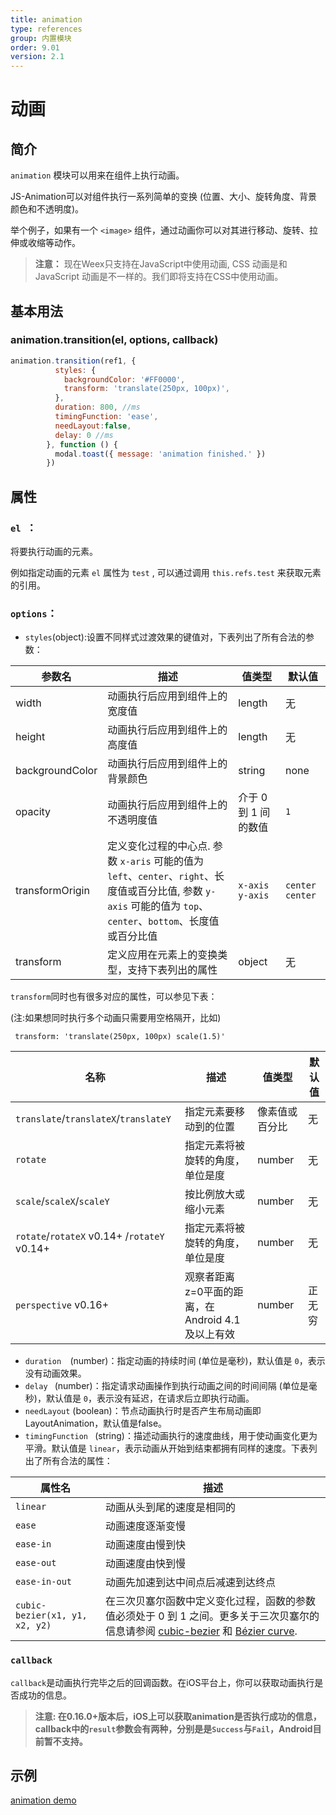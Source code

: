 ```yaml
---
title: animation
type: references
group: 内置模块
order: 9.01
version: 2.1
---
```


# 动画

## 简介

``animation`` 模块可以用来在组件上执行动画。

JS-Animation可以对组件执行一系列简单的变换 (位置、大小、旋转角度、背景颜色和不透明度)。

举个例子，如果有一个 `<image>` 组件，通过动画你可以对其进行移动、旋转、拉伸或收缩等动作。

> **注意：** 现在Weex只支持在JavaScript中使用动画, CSS 动画是和JavaScript 动画是不一样的。我们即将支持在CSS中使用动画。

## 基本用法

### animation.transition(el, options, callback)

```javascript
animation.transition(ref1, {
          styles: {
            backgroundColor: '#FF0000',
            transform: 'translate(250px, 100px)',
          },
          duration: 800, //ms
          timingFunction: 'ease',
          needLayout:false,
          delay: 0 //ms
        }, function () {
          modal.toast({ message: 'animation finished.' })
        })
```

## 属性

### `el `：

将要执行动画的元素。

例如指定动画的元素 ``el`` 属性为 ``test`` , 可以通过调用 `this.refs.test` 来获取元素的引用。

### `options`：

- `styles`(object):设置不同样式过渡效果的键值对，下表列出了所有合法的参数：

| 参数名             | 描述                                       | 值类型             | 默认值             |
| --------------- | ---------------------------------------- | --------------- | --------------- |
| width           | 动画执行后应用到组件上的宽度值                          | length          | 无               |
| height          | 动画执行后应用到组件上的高度值                          | length          | 无               |
| backgroundColor | 动画执行后应用到组件上的背景颜色                         | string          | none            |
| opacity         | 动画执行后应用到组件上的不透明度值                        | 介于 0 到 1 间的数值   | `1`             |
| transformOrigin | 定义变化过程的中心点. 参数 `x-aris` 可能的值为 `left`、`center`、`right`、长度值或百分比值, 参数 `y-axis` 可能的值为 `top`、`center`、`bottom`、长度值或百分比值 | `x-axis y-axis` | `center center` |
| transform       | 定义应用在元素上的变换类型，支持下表列出的属性                  | object          | 无               |

`transform`同时也有很多对应的属性，可以参见下表：

(注:如果想同时执行多个动画只需要用空格隔开，比如)
```
 transform: 'translate(250px, 100px) scale(1.5)'
```


| 名称                                       | 描述                              | 值类型     | 默认值  |
| ---------------------------------------- | ------------------------------- | ------- | ---- |
| `translate`/`translateX`/`translateY`    | 指定元素要移动到的位置                     | 像素值或百分比 | 无    |
| `rotate`                                 | 指定元素将被旋转的角度，单位是度                | number  | 无    |
| `scale`/`scaleX`/`scaleY`                | 按比例放大或缩小元素                      | number  | 无    |
| `rotate`/`rotateX` <span class="api-version">v0.14+</span> /`rotateY` <span class="api-version">v0.14+</span> | 指定元素将被旋转的角度，单位是度                | number  | 无    |
| `perspective` <span class="api-version">v0.16+</span> | 观察者距离z=0平面的距离，在Android 4.1及以上有效 | number  | 正无穷  |

* `duration  `(number)：指定动画的持续时间 (单位是毫秒)，默认值是 `0`，表示没有动画效果。
* `delay ` (number)：指定请求动画操作到执行动画之间的时间间隔 (单位是毫秒)，默认值是 `0`，表示没有延迟，在请求后立即执行动画。
* `needLayout` (boolean)：节点动画执行时是否产生布局动画即LayoutAnimation，默认值是false。
* `timingFunction ` (string)：描述动画执行的速度曲线，用于使动画变化更为平滑。默认值是 `linear`，表示动画从开始到结束都拥有同样的速度。下表列出了所有合法的属性：

| 属性名                            | 描述                                       |
| ------------------------------ | ---------------------------------------- |
| `linear`                       | 动画从头到尾的速度是相同的                            |
| `ease`                         | 动画速度逐渐变慢                                 |
| `ease-in`                      | 动画速度由慢到快                                 |
| `ease-out`                     | 动画速度由快到慢                                 |
| `ease-in-out`                  | 动画先加速到达中间点后减速到达终点                        |
| `cubic-bezier(x1, y1, x2, y2)` | 在三次贝塞尔函数中定义变化过程，函数的参数值必须处于 0 到 1 之间。更多关于三次贝塞尔的信息请参阅 [cubic-bezier](http://cubic-bezier.com/) 和 [Bézier curve](https://en.wikipedia.org/wiki/B%C3%A9zier_curve). |

### `callback ` 
`callback`是动画执行完毕之后的回调函数。在iOS平台上，你可以获取动画执行是否成功的信息。

  > **注意: 在0.16.0+版本后，iOS上可以获取animation是否执行成功的信息，callback中的`result`参数会有两种，分别是是`Success`与`Fail`，Android目前暂不支持。**

## 示例
[animation demo](http://dotwe.org/vue/a6c03edd4c5bbd6caea29cac688269a0)

